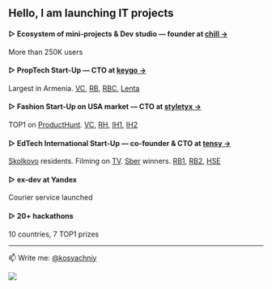 ## Hello, I am launching IT projects
#### ▷ Ecosystem of mini-projects & Dev studio — founder at [chill →](https://studio.chill.services/)
More than 250K users

#### ▷ PropTech Start-Up — CTO at [keygo →](https://keygo.io/)
Largest in Armenia. [VC](https://vc.ru/money/873398-servis-dlya-arendy-zhilya-keygo-privlek-500-tysyach-ot-top-menedzhera-yandeksa-i-drugih), [RB](https://rb.ru/news/keygo/), [RBC](https://www.rbc.ru/business/10/10/2023/652426889a79474139cee1b9), [Lenta](https://lenta.ru/news/2023/10/10/startap/)

#### ▷ Fashion Start-Up on USA market — CTO at [styletyx →](https://styletyx.com/)
TOP1 on [ProductHunt](https://www.producthunt.com/products/styletyx). [VC](https://vc.ru/tribuna/482794-kak-pokazat-produkt-na-mezhdunarodnom-rynke-i-zabrat-pervoe-mesto-na-product-hunt), [RH](https://t.me/RussianHackers_Channel/1525), [IH1](https://www.indiehackers.com/post/3-days-before-launch-on-ph-give-feedback-on-the-pre-final-version-of-our-product-211d8f03f3), [IH2](https://www.indiehackers.com/post/how-i-turned-my-biggest-pain-into-a-successful-startup-and-today-i-launched-it-on-product-hunt-a54708bf58)

#### ▷ EdTech International Start-Up — co-founder & CTO at [tensy →](https://tensy.org/)
[Skolkovo](https://navigator.sk.ru/orn/1124305) residents. Filming on [TV](https://youtu.be/hbV-u7P1AO4). [Sber](https://sber.pro/publication/proekty-ed-tech-v-postkovidnyi-period-universalnost-kak-preimushchestvo) winners. [RB1](https://rb.ru/young/tensy/), [RB2](https://rb.ru/young/gotovim-bobu-na-rynke-repetitorstva/), [HSE](https://www.hse.ru/news/life/412096798.html)

#### ▷ ex-dev at Yandex
Courier service launched

#### ▷ 20+ hackathons
10 countries, 7 TOP1 prizes

---

📫 Write me: [@kosyachniy](https://t.me/kosyachniy)

![](https://komarev.com/ghpvc/?username=kosyachniy)
